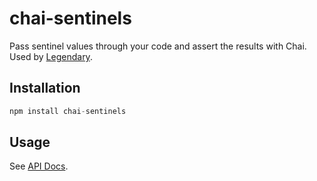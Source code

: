 chai-sentinels
==============

Pass sentinel values through your code and assert the results with Chai. Used
by [Legendary](https://github.com/novemberborn/legendary).

## Installation

```js
npm install chai-sentinels
```

## Usage

See [API Docs](http://novemberborn.github.io/chai-promises/lib/main.js.html).
